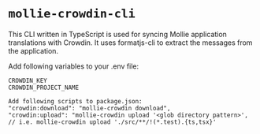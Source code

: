 
# `mollie-crowdin-cli`

This CLI written in TypeScript is used for syncing Mollie application translations with Crowdin. It uses formatjs-cli to extract the messages from the application.

Add following variables to your .env file:
```shell
CROWDIN_KEY
CROWDIN_PROJECT_NAME
```

```shell
Add following scripts to package.json:
"crowdin:download": "mollie-crowdin download",
"crowdin:upload": "mollie-crowdin upload '<glob directory pattern>', // i.e. mollie-crowdin upload './src/**/!(*.test).{ts,tsx}'
```
